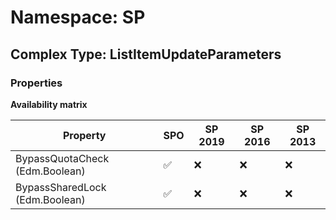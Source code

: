 # Namespace: SP

## Complex Type: ListItemUpdateParameters

### Properties

**Availability matrix**

Property | SPO | SP 2019 | SP 2016 | SP 2013
----------|-----|---------|---------|--------
BypassQuotaCheck (Edm.Boolean) | ✅ | ❌ | ❌ | ❌
BypassSharedLock (Edm.Boolean) | ✅ | ❌ | ❌ | ❌
